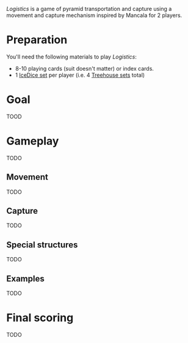 *Logistics* is a game of pyramid transportation and capture using a  movement and capture mechanism inspired by Mancala for 2 players.

Preparation
===========

You'll need the following materials to play *Logistics*:

 * 8-10 playing cards (suit doesn't matter) or index cards.
 * 1 [IceDice set]() per player (i.e. 4 [Treehouse sets]() total)
 


Goal
====

TOOD

Gameplay
========

TODO

Movement
--------

TODO

Capture
-------

TODO

Special structures
------------------

TODO

Examples
--------

TODO

Final scoring
=============

TODO

